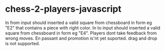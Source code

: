 # chess-2-players-javascript

In from input should inserted a valid square from chessboard in form eg "E2" that contains a piece with right color.
In to input should inserted a valid square from chessboard in form eg "E4". 
Players dont take feedback from wrong moves.
En passant and promotion is'nt yet suported.
drag and drop is not supported.
